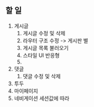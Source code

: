 ## 할 일

1. 게시글
   1. 게시글 수정 및 삭제
   2. 라우터 구조 수정 -> 게시판 별
   3. 게시글 목록 불러오기
   4. 스타일 UI 반응형
   5.
2. 댓글
   1. 댓글 수정 및 삭제
3. 투두
4. 마이페이지
5. 네비게이션 세션값에 따라
